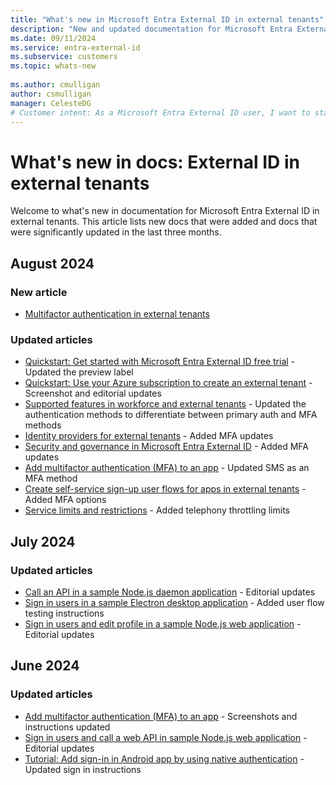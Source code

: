```yaml
---
title: "What's new in Microsoft Entra External ID in external tenants"
description: "New and updated documentation for Microsoft Entra External ID in external tenants."
ms.date: 09/11/2024
ms.service: entra-external-id
ms.subservice: customers
ms.topic: whats-new
 
ms.author: cmulligan
author: csmulligan
manager: CelesteDG
# Customer intent: As a Microsoft Entra External ID user, I want to stay updated on the new documentation and significant updates, so that I can stay informed about the changes and improvements in the service.
---
```


# What's new in docs: External ID in external tenants

Welcome to what's new in documentation for Microsoft Entra External ID in external tenants. This article lists new docs that were added and docs that were significantly updated in the last three months.

## August 2024

### New article

- [Multifactor authentication in external tenants](concept-multifactor-authentication-customers.md)

### Updated articles

- [Quickstart: Get started with Microsoft Entra External ID free trial](quickstart-trial-setup.md) - Updated the preview label
- [Quickstart: Use your Azure subscription to create an external tenant](quickstart-tenant-setup.md) - Screenshot and editorial updates
- [Supported features in workforce and external tenants](concept-supported-features-customers.md) - Updated the authentication methods to differentiate between primary auth and MFA methods
- [Identity providers for external tenants](concept-authentication-methods-customers.md) - Added MFA updates
- [Security and governance in Microsoft Entra External ID](concept-security-customers.md) - Added MFA updates
- [Add multifactor authentication (MFA) to an app](how-to-multifactor-authentication-customers.md) - Updated SMS as an MFA method 
- [Create self-service sign-up user flows for apps in external tenants](how-to-user-flow-sign-up-sign-in-customers.md) - Added MFA options
- [Service limits and restrictions](reference-service-limits.md) - Added telephony throttling limits

## July 2024

### Updated articles

- [Call an API in a sample Node.js daemon application](sample-daemon-node-call-api.md) - Editorial updates
- [Sign in users in a sample Electron desktop application](how-to-desktop-app-electron-sample-sign-in.md) - Added user flow testing instructions
- [Sign in users and edit profile in a sample Node.js web application](sample-web-app-node-sign-in-edit-profile.md) - Editorial updates

## June 2024

### Updated articles

- [Add multifactor authentication (MFA) to an app](how-to-multifactor-authentication-customers.md) - Screenshots and instructions updated
- [Sign in users and call a web API in sample Node.js web application](sample-web-app-node-sign-in-call-api.md) - Editorial updates
- [Tutorial: Add sign-in in Android app by using native authentication](tutorial-native-authentication-android-sign-in-sign-out.md) - Updated sign in instructions
